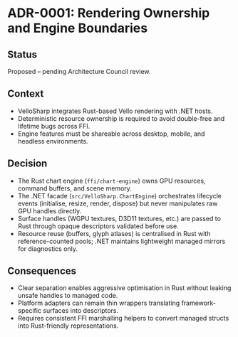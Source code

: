 # ADR-0001: Rendering Ownership and Engine Boundaries

## Status
Proposed – pending Architecture Council review.

## Context
- VelloSharp integrates Rust-based Vello rendering with .NET hosts.
- Deterministic resource ownership is required to avoid double-free and lifetime bugs across FFI.
- Engine features must be shareable across desktop, mobile, and headless environments.

## Decision
- The Rust chart engine (`ffi/chart-engine`) owns GPU resources, command buffers, and scene memory.
- The .NET facade (`src/VelloSharp.ChartEngine`) orchestrates lifecycle events (initialise, resize, render, dispose) but never manipulates raw GPU handles directly.
- Surface handles (WGPU textures, D3D11 textures, etc.) are passed to Rust through opaque descriptors validated before use.
- Resource reuse (buffers, glyph atlases) is centralised in Rust with reference-counted pools; .NET maintains lightweight managed mirrors for diagnostics only.

## Consequences
- Clear separation enables aggressive optimisation in Rust without leaking unsafe handles to managed code.
- Platform adapters can remain thin wrappers translating framework-specific surfaces into descriptors.
- Requires consistent FFI marshalling helpers to convert managed structs into Rust-friendly representations.
